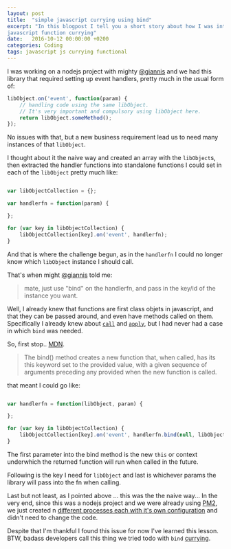 ```yaml
---
layout: post
title:  "simple javascript currying using bind"
excerpt: "In this blogpost I tell you a short story about how I was introduced to
javascript function currying"
date:   2016-10-12 00:00:00 +0200
categories: Coding
tags: javascript js currying functional
---
```


I was working on a nodejs project with mighty [@giannis](https://github.com/giannis) and we had this library that
required setting up event handlers, pretty much in the usual form of:

```javascript
libObject.on('event', function(param) {
    // handling code using the same libObject.
    // It's very important and compulsory using libObject here.
    return libObject.someMethod();
});
```

No issues with that, but a new business requirement lead us to need many
instances of that `libObject`.

I thought about it the naive way and created an array with the `libObject`s,
then extracted the handler functions into standalone functions I could set in each
of the `libObject` pretty much like:

```javascript

var libObjectCollection = {};

var handlerfn = function(param) {

};

for (var key in libObjectCollection) {
    libObjectCollection[key].on('event', handlerfn);
}
```

And that is where the challenge begun, as in the `handlerfn` I could no longer
know which `libObject` instance I should call.

That's when might [@giannis](https://github.com/giannis) told me:

> mate, just use "bind" on the handlerfn, and pass in the key/id of the instance
you want.

Well, I already knew that functions are first class objets in javascript, and that they
can be passed around, and even have methods called on them. Specifically I already
knew about [`call`](https://developer.mozilla.org/en-US/docs/Web/JavaScript/Reference/Global_Objects/Function/call)
and [`apply`](https://developer.mozilla.org/en-US/docs/Web/JavaScript/Reference/Global_Objects/Function/apply), 
but I had never had a case in which `bind` was needed.

So, first stop.. [MDN](https://developer.mozilla.org/en-US/docs/Web/JavaScript/Reference/Global_Objects/Function/bind).
> The bind() method creates a new function that, when called, has its this
keyword set to the provided value, with a given sequence of arguments preceding
any provided when the new function is called.

that meant I could go like:

```javascript

var handlerfn = function(libObject, param) {

};

for (var key in libObjectCollection) {
    libObjectCollection[key].on('event', handlerfn.bind(null, libObjectCollection[key], param));
}
```

The first parameter into the bind method is the new `this` or context underwhich the returned function
will run when called in the future.

Following is the key I need for `libObject` and last is whichever params the library will pass into 
the fn when calling.



Last but not least, as I pointed above ... this was the the naive way... In the 
very end, since this was a nodejs project and we were already using [PM2](http://pm2.keymetrics.io),
we just created n [different processes each with it's own configuration](http://pm2.keymetrics.io/docs/usage/application-declaration/) 
and didn't need to change the code.

Despite that I'm thankful I found this issue for now I've learned this lesson. BTW, badass developers
call this thing we tried todo with `bind` [currying](https://www.sitepoint.com/currying-in-functional-javascript/).


